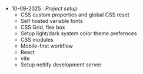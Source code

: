 - 10-09-2025 : *Project setup*
    - CSS custom properties and global CSS reset
    - Self hosted variable fonts
    - CSS Grid, flex box
    - Setup light/dark system color theme prefernces
    - CSS modules
    - Mobile-first workflow
    - React
    - vite
    - Setup netlify development server
